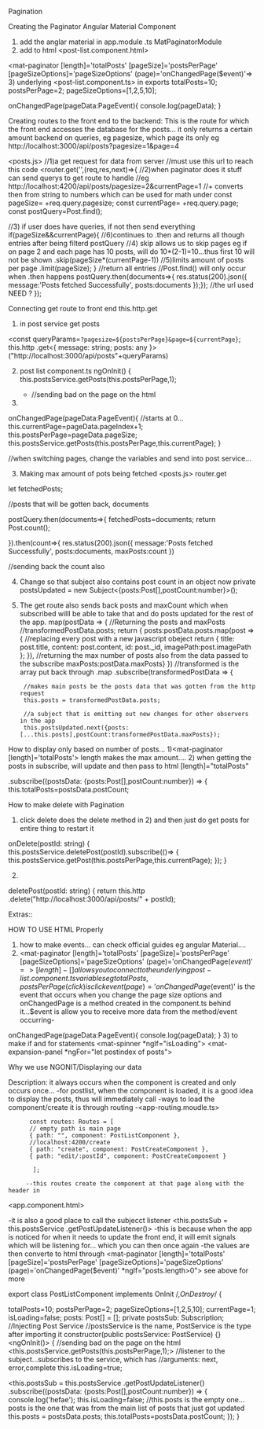 Pagination


Creating the Paginator Angular Material Component
1) add the anglar material in app.module .ts
   MatPaginatorModule
2) add to html
<post-list.component.html>
<!--length is howmany posts in total, page size is # posts per page, (page) is the event that occurs when you change the page size options
and onChangedPage is a method created in the component.ts behind it...$event is allow you to receive more data from the method/event occurring-->
<mat-paginator [length]='totalPosts' [pageSize]='postsPerPage' [pageSizeOptions]='pageSizeOptions' (page)='onChangedPage($event)'=>
3) underlying <post-list.component.ts>
in exports
 totalPosts=10;
  postsPerPage=2;
  pageSizeOptions=[1,2,5,10];

<!--The function takes $event... this event is imported PageEvent... it contains data on the variables above
{previousPageIndex: 0, pageIndex: 1, pageSize: 2, length: 10}-->
  onChangedPage(pageData:PageEvent){
    console.log(pageData);
  }



Creating routes to the front end to the backend:
This is the route for which the front end accesses the database for the posts... it only returns a certain amount backend on queries, eg pagesize, which page its only
eg http://localhost:3000/api/posts?pagesize=1&page=4

<posts.js>
//1)a get request for data from server
//must use this url to reach this code
<router.get('',(req,res,next)=>{
  //2)when paginator does it stuff can send querys to get route to handle
  //eg http://localhost:4200/api/posts/pagesize=2&currentPage=1
  //+ converts then from string to numbers which can be used for math under
  const pageSize= +req.query.pagesize;
  const currentPage= +req.query.page;
  const postQuery=Post.find();

  //3) if user does have queries, if not then send everything
  if(pageSize&&currentPage){
    //6)continues to .then and returns all though entries after being filterd
    postQuery
    //4) skip allows us to skip pages eg if on page 2 and each page has 10 posts, will do 10*(2-1)=10...thus first 10 will not be shown
    .skip(pageSize*(currentPage-1))
    //5)limits amount of posts per page
    .limit(pageSize);
  }
  //return all entries
  //Post.find() will only occur when .then happens
  postQuery.then(documents=>{
      res.status(200).json({
      message:'Posts fetched Successfully',
      posts:documents
  });});
//the url used NEED ?
});




Connecting get route to front end this.http.get
1) in post service get posts


<!--//two backticks allows cool features
    //creating the url queries-->
<const queryParams=`?pagesize=${postsPerPage}&page=${currentPage}`;
    this.http
      .get<{ message: string; posts: any }>("http://localhost:3000/api/posts"+queryParams) 
    

2) post list component.ts
ngOnInit() {
    this.postsService.getPosts(this.postsPerPage,1);
      -    //sending bad on the page on the html

3)
  onChangedPage(pageData:PageEvent){
    //starts at 0...
    this.currentPage=pageData.pageIndex+1;
    this.postsPerPage=pageData.pageSize;
    this.postsService.getPosts(this.postsPerPage,this.currentPage);
  }

  //when switching pages, change the variables and send into post service...

3) Making max amount of pots being fetched
<posts.js> router.get


  let fetchedPosts;

//posts that will be gotten back, documents


 postQuery.then(documents=>{
     fetchedPosts=documents;
     return Post.count();
   
  }).then(count=>{ res.status(200).json({
    message:'Posts fetched Successfully',
    posts:documents,
    maxPosts:count
  })

  //sending back the count also

4)  Change so that subject also contains post count in an object now
private postsUpdated = new Subject<{posts:Post[],postCount:number}>();

5) The get route also sends back posts and maxCount which when subscribed willl be able to take that and do posts updated for the rest of the app.
 map(postData => {
          //Returning the posts and maxPosts
          //transformedPostData.posts;
          return {
          posts:postData.posts.map(post => {
            //replacing every post with a new javascript obeject
            return {
              title: post.title,
              content: post.content,
              id: post._id,
              imagePath:post.imagePath
            };
          }),
          //returning the max number of posts also from the data passed to the subscribe
          maxPosts:postData.maxPosts}
        })  //transformed is the array put back through .map
      .subscribe(transformedPostData => {

        //makes main posts be the posts data that was gotten from the http request
        this.posts = transformedPostData.posts;

        //a subject that is emitting out new changes for other observers in the app
        this.postsUpdated.next({posts:[...this.posts],postCount:transformedPostData.maxPosts});



How to display only based on number of posts...
1)<mat-paginator [length]='totalPosts'> length makes the max amount....
2) when getting the posts in subscribe, will update and then pass to html [length]="totalPosts"

.subscribe((postsData: {posts:Post[],postCount:number}) => {
this.totalPosts=postsData.postCount;



How to make delete with Pagination
1) click delete does the delete method in 2) and then just do get posts for entire thing to restart it

  onDelete(postId: string) {
    this.postsService.deletePost(postId).subscribe(()=>
  {
    this.postsService.getPost(this.postsPerPage,this.currentPage);
  });
  }


2)
deletePost(postId: string) {
   return this.http
      .delete("http://localhost:3000/api/posts/" + postId);










Extras::


  HOW TO USE HTML Properly
  1) how to make events... can check official guides eg angular Material....
  2) <mat-paginator [length]='totalPosts' [pageSize]='postsPerPage' [pageSizeOptions]='pageSizeOptions' (page)='onChangedPage($event)'=>
[length] - [] allows you to connect to the underlying post-list.component.ts variables eg totalPosts, postsPerPage
(click) is click event
(page)='onChangedPage($event)' is the event that occurs when you change the page size options
and onChangedPage is a method created in the component.ts behind it...$event is allow you to receive more data from the method/event occurring-

<!--The function takes $event... this event is imported PageEvent... it contains data on the variables above
{previousPageIndex: 0, pageIndex: 1, pageSize: 2, length: 10}-->
  onChangedPage(pageData:PageEvent){
    console.log(pageData);
  }
3) to make if and for statements
<mat-spinner *ngIf="isLoading"></mat-spinner>
     <mat-expansion-panel *ngFor="let postindex of posts">




Why we use NGONIT/Displaying our data


Description: it always occurs when the component is created and only occurs once...
  -for postlist, when the component is loaded, it is a good idea to display the posts, thus will immediately call <getposts>
        -ways to load the component/create it is through routing 
        -<app-routing.moudle.ts>
        

          const routes: Routes = [
          // empty path is main page
          { path: "", component: PostListComponent },
          //localhost:4200/create
          { path: "create", component: PostCreateComponent },
          { path: "edit/:postId", component: PostCreateComponent }

           ];
          
         --this routes create the component at that page along with the header in 
  <app.component.html>
            <app-header></app-header>
            <main>
                <!--Tells where routes can be rendered-->
            <router-outlet></router-outlet>
            </main>
                  

  -it is also a good place to call the subjecct listener <this.postsSub = this.postsService
      .getPostUpdateListener()>
      -this is because when the app is noticed for when it needs to update the front end, it will emit signals which
      <subscribe> will be listening for... which you can then once again <getposts>
      -the values are then converte to html through <mat-paginator [length]='totalPosts' [pageSize]='postsPerPage' [pageSizeOptions]='pageSizeOptions' (page)='onChangedPage($event)' *ngIf="posts.length>0">
      see above for more
  
export class PostListComponent implements OnInit /*,OnDestroy*/ {

  totalPosts=10;
  postsPerPage=2;
  pageSizeOptions=[1,2,5,10];
  currentPage=1;
  isLoading=false;
  posts: Post[] = [];
  private postsSub: Subscription;
  //Injecting Post Service
  //postsService is the name, PostService is the type after importing it
  constructor(public postsService: PostService) {}
  <ngOnInit()> {
    //sending bad on the page on the html
    <this.postsService.getPosts(this.postsPerPage,1);>
    //listener to the subject...subscribes to the service, which has
    //arguments: next, error,complete
    this.isLoading=true;

  <this.postsSub = this.postsService
      .getPostUpdateListener()
      .subscribe((postsData: {posts:Post[],postCount:number}) => {
        console.log('hefae');
        this.isLoading=false;
        //this.posts is the empty one... posts is the one that was from the main list of posts that just got updated
        this.posts = postsData.posts;
        this.totalPosts=postsData.postCount;
      });
  }
